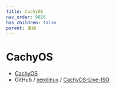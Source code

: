 ```yaml
---
title: CachyOS
nav_order: 9026
has_children: false
parent: 連結
---
```



# CachyOS

* [CachyOS](https://cachyos.org/)
* GitHub / [xerolinux](https://github.com/CachyOS/) / [CachyOS-Live-ISO](https://github.com/CachyOS/CachyOS-Live-ISO)



